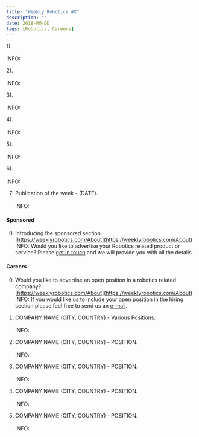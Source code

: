 ```yaml
---
title: "Weekly Robotics #X"
description: ""
date: 2018-MM-DD
tags: [Robotics, Careers]
---
```


1).
<br>[]()<br>
INFO:

2).
<br>[]()<br>
INFO:

3).
<br>[]()<br>
INFO:

4).
<br>[]()<br>
INFO:

5).
<br>[]()<br>
INFO:

6).
<br>[]()<br>
INFO:

7) Publication of the week - (DATE).
<br>[]()<br>
INFO:

#### Sponsored

0) Introducing the sponsored section.
<br>[https://weeklyrobotics.com/About](https://weeklyrobotics.com/About)<br>
INFO: Would you like to advertise your Robotics related product or service? Please [get in touch](mailto:contact@weeklyrobotics.com) and we will provide you with all the details


#### Careers

0) Would you like to advertise an open position in a robotics related company?
<br>[https://weeklyrobotics.com/About](https://weeklyrobotics.com/About)<br>
INFO: If you would like us to include your open position in the hiring section please feel free to send us an [e-mail](mailto:careers@weeklyrobotics.com).

1) COMPANY NAME (CITY, COUNTRY) - Various Positions.
<br>[]()<br>
INFO:

2) COMPANY NAME (CITY, COUNTRY) - POSITION.
<br>[]()<br>
INFO:

3) COMPANY NAME (CITY, COUNTRY) - POSITION.
<br>[]()<br>
INFO:

4) COMPANY NAME (CITY, COUNTRY) - POSITION.
<br>[]()<br>
INFO:

5) COMPANY NAME (CITY, COUNTRY) - POSITION.
<br>[]()<br>
INFO:

